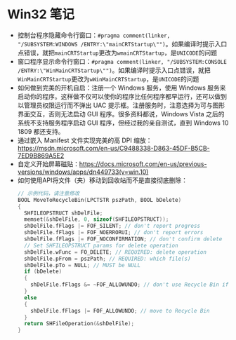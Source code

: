 # Win32 笔记
- 控制台程序隐藏命令行窗口：`#pragma comment(linker, "/SUBSYSTEM:WINDOWS /ENTRY:\"mainCRTStartup\"")`。如果编译时提示入口点错误，就把`mainCRTStartup`更改为`wmainCRTStartup`，是`UNICODE`的问题
- 窗口程序显示命令行窗口：`#pragma comment(linker, "/SUBSYSTEM:CONSOLE /ENTRY:\"WinMainCRTStartup\"")`。如果编译时提示入口点错误，就把`WinMainCRTStartup`更改为`wWinMainCRTStartup`，是`UNICODE`的问题
- 如何做到完美的开机自启：注册一个 Windows 服务，使用 Windows 服务来启动你的程序。这样做不仅可以使你的程序比任何程序都早运行，还可以做到以管理员权限运行而不弹出 UAC 提示框。注册服务时，注意选择为可与图形界面交互，否则无法启动 GUI 程序。很多资料都说，Windows Vista 之后的系统不支持服务程序启动 GUI 程序，但经过我的亲自测试，直到 Windows 10 1809 都还支持。
- 通过嵌入 Manifest 文件实现完美的高 DPI 缩放：https://msdn.microsoft.com/en-us/C9488338-D863-45DF-B5CB-7ED9B869A5E2
- 自定义开始屏幕磁贴：https://docs.microsoft.com/en-us/previous-versions/windows/apps/dn449733(v=win.10)
- 如何使用API将文件（夹）移动到回收站而不是直接彻底删除：
  ```cpp
  // 示例代码，请注意修改
  BOOL MoveToRecycleBin(LPCTSTR pszPath, BOOL bDelete)
  {
    SHFILEOPSTRUCT shDelFile;
    memset(&shDelFile, 0, sizeof(SHFILEOPSTRUCT));
    shDelFile.fFlags |= FOF_SILENT; // don't report progress
    shDelFile.fFlags |= FOF_NOERRORUI; // don't report errors
    shDelFile.fFlags |= FOF_NOCONFIRMATION; // don't confirm delete
    // Set SHFILEOPSTRUCT params for delete operation
    shDelFile.wFunc = FO_DELETE; // REQUIRED: delete operation
    shDelFile.pFrom = pszPath; // REQUIRED: which file(s)
    shDelFile.pTo = NULL; // MUST be NULL
    if (bDelete)
    {
      shDelFile.fFlags &= ~FOF_ALLOWUNDO; // don't use Recycle Bin if delete is requested
    }
    else
    {
      shDelFile.fFlags |= FOF_ALLOWUNDO; // move to Recycle Bin
    }
    return SHFileOperation(&shDelFile);
  }
  ```
